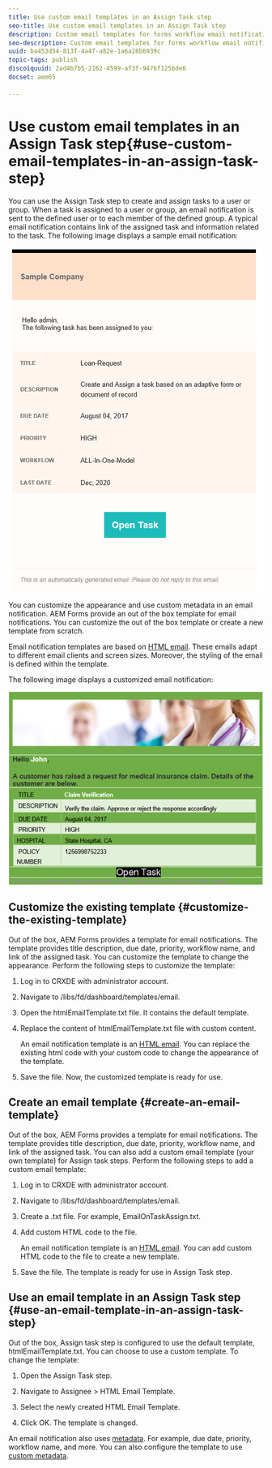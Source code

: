 ```yaml
---
title: Use custom email templates in an Assign Task step
seo-title: Use custom email templates in an Assign Task step
description: Custom email templates for forms workflow email notifications 
seo-description: Custom email templates for forms workflow email notifications 
uuid: ba453d54-813f-4a4f-a82e-1a6a28b6939c
topic-tags: publish
discoiquuid: 2ad4b7b5-2162-4599-af3f-9476f1256de6
docset: aem65

---
```


# Use custom email templates in an Assign Task step{#use-custom-email-templates-in-an-assign-task-step}

You can use the Assign Task step to create and assign tasks to a user or group. When a task is assigned to a user or group, an email notification is sent to the defined user or to each member of the defined group. A typical email notification contains link of the assigned task and information related to the task. The following image displays a sample email notification:

![Email notification with out of the box template](do-not-localize/default_email_template_new.png)

You can customize the appearance and use custom metadata in an email notification. AEM Forms provide an out of the box template for email notifications. You can customize the out of the box template or create a new template from scratch.

Email notification templates are based on [HTML email](https://en.wikipedia.org/wiki/HTML_email). These emails adapt to different email clients and screen sizes. Moreover, the styling of the email is defined within the template.

The following image displays a customized email notification: 

![Email notification using custom template](do-not-localize/customized-email.png) 

## Customize the existing template {#customize-the-existing-template}

Out of the box, AEM Forms provides a template for email notifications. The template provides title description, due date, priority, workflow name, and link of the assigned task. You can customize the template to change the appearance. Perform the following steps to customize the template:

1. Log in to CRXDE with administrator account.  

1. Navigate to /libs/fd/dashboard/templates/email.  

1. Open the htmlEmailTemplate.txt file. It contains the default template.  

1. Replace the content of htmlEmailTemplate.txt file with custom content.

   An email notification template is an [HTML email](https://en.wikipedia.org/wiki/HTML_email). You can replace the existing html code with your custom code to change the appearance of the template.

1. Save the file. Now, the customized template is ready for use.

## Create an email template {#create-an-email-template}

Out of the box, AEM Forms provides a template for email notifications. The template provides title description, due date, priority, workflow name, and link of the assigned task. You can also add a custom email template (your own template) for Assign task steps. Perform the following steps to add a custom email template:

1. Log in to CRXDE with administrator account.  

1. Navigate to /libs/fd/dashboard/templates/email.  

1. Create a .txt file. For example, EmailOnTaskAssign.txt.  

1. Add custom HTML code to the file.

   An email notification template is an [HTML email](https://en.wikipedia.org/wiki/HTML_email). You can add custom HTML code to the file to create a new template.

1. Save the file. The template is ready for use in Assign Task step.

## Use an email template in an Assign Task step {#use-an-email-template-in-an-assign-task-step}

Out of the box, Assign task step is configured to use the default template, htmlEmailTemplate.txt. You can choose to use a custom template. To change the template:

1. Open the Assign Task step.  

1. Navigate to Assignee &gt; HTML Email Template.  

1. Select the newly created HTML Email Template.  

1. Click OK. The template is changed.

An email notification also uses [metadata](../../forms/using/use-metadata-in-email-notifications.md). For example, due date, priority, workflow name, and more. You can also configure the template to use [custom metadata](../../forms/using/use-metadata-in-email-notifications.md#using-custom-metadata-in-an-email-notification). 
